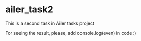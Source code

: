 # ailer_task2
This is a second task in Ailer tasks project

For seeing the result, please, add console.log(even) in code :)

